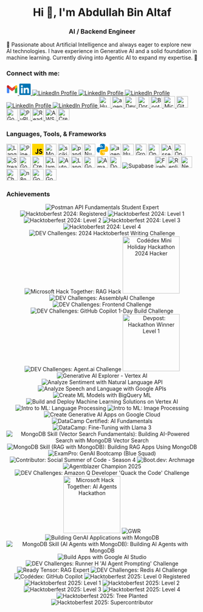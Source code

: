 <h1 align="center">Hi 👋, I'm Abdullah Bin Altaf</h1>
<h3 align="center">AI / Backend Engineer</h3>
<p>🚀 Passionate about Artificial Intelligence and always eager to explore new AI technologies. I have experience in Generative AI and a solid foundation in machine learning. Currently diving into Agentic AI to expand my expertise. 🚀</p>
<h3 align="left">Connect with me:</h3>
<a align="left" href="mailto:abdullahkoraal@gmail.com" target="_blank">
<img src="https://raw.githubusercontent.com/github/explore/refs/heads/main/topics/gmail/gmail.png" alt="LinkedIn Profile" height="30px" width="30px" title="Email">
</a>
<a align="left" href="https://www.linkedin.com/in/abdullah-k18/" target="_blank">
<img src="https://github.com/abdullah-k18/Github-Profile-README-Generator/blob/main/images/logo.png" alt="LinkedIn Profile" height="30px" width="30px" title="Linkedin">
</a>
<a align="left" href="https://www.youtube.com/@abdulla_k18" target="_blank">
<img src="https://cdn.iconscout.com/icon/free/png-256/free-youtube-logo-icon-download-in-svg-png-gif-file-formats--social-media-70-flat-icons-color-pack-logos-432560.png?f=webp&w=256" alt="LinkedIn Profile" height="30px" width="30px" title="YouTube">
</a>
<a align="left" href="https://discordapp.com/users/1250502704942284915" target="_blank">
<img src="https://avatars.githubusercontent.com/u/1965106?s=200&v=4" alt="LinkedIn Profile" height="30px" width="30px" title="Discord">
</a>
<a align="left" href="https://dev.to/abdullah-k18" target="_blank">
<img src="https://avatars.githubusercontent.com/u/13521919?s=200&v=4" alt="LinkedIn Profile" height="30px" width="30px" title="DEV Community">
</a>
<a align="left" href="https://hashnode.com/@abdullahk18" target="_blank">
<img src="https://avatars.githubusercontent.com/u/16342708?s=200&v=4" alt="LinkedIn Profile" height="30px" width="30px" title="Hashnode">
</a>
<a align="left" href="https://medium.com/@abdullahk18" target="_blank">
<img src="https://avatars.githubusercontent.com/u/923954?s=200&v=4" alt="LinkedIn Profile" height="30px" width="30px" title="Medium">
</a>
<a align="left" href="https://huggingface.co/abdullah-k18" target="_blank">
<img src="https://huggingface.co/datasets/huggingface/brand-assets/resolve/main/hf-logo.png" width="30px" height="30px" title="Hugging Face">
</a>
<a align="left" href="https://agent.ai/human/abdulla_k18" target="_blank">
<img src="https://agent.ai/agent.ai-gear/logomark.png" width="30px" height="30px" title="agent.ai">
</a>
<a align="left" href="https://devpost.com/abdullahkoraal" target="_blank">
<img src="https://www.clipartmax.com/png/middle/231-2318034_slack-devpost-devpost-logo.png" width="30px" height="30px" title="Devpost">
</a>
<a align="left" href="https://dorahacks.io/hacker/abdullah-k18" target="_blank">
<img src="https://cryptototem.com/wp-content/uploads/2023/06/DoraHacks-logo.jpg" width="30px" height="30px" title="DoraHacks">
</a>
<a align="left" href="https://www.boot.dev/u/abdullah-k18" target="_blank">
<img src="https://avatars.githubusercontent.com/u/72108331?s=200&v=4" width="30px" height="30px" title="Boot.dev">
</a>
<a align="left" href="https://learn.microsoft.com/en-us/users/abdullah-k18/" target="_blank">
<img src="https://avatars.githubusercontent.com/u/6154722?s=200&v=4" width="30px" height="30px" title="Microsoft Learn">
</a>
<a align="left" href="https://gitlab.com/abdullah-k18" target="_blank">
<img src="https://cdn4.iconfinder.com/data/icons/logos-and-brands/512/144_Gitlab_logo_logos-512.png" width="30px" height="30px" title="GitLab">
</a>
<a align="left" href="https://www.cloudskillsboost.google/public_profiles/af7812cf-2266-4107-85a0-194c2a5e1d59" target="_blank">
<img src="https://images.store.crowdstrike.com/9748z14dd5zg/7MGTtSyAi2Z29Dmiwkusu/30de0bcae755e11aebe7e87823feb9cb/Googlecloud_icon_square.png" width="30px" height="30px" title="Google Cloud Skills Boost">
</a>
<a align="left" href="https://pypi.org/user/abdullah-k18/" target="_blank">
<img src="https://upload.wikimedia.org/wikipedia/commons/thumb/0/04/PyPI-Logo-notext.svg/1200px-PyPI-Logo-notext.svg.png" width="30px" height="30px" title="PyPI">
</a>
<a align="left" href="https://app.readytensor.ai/users/abdullah-k18" target="_blank">
<img src="https://avatars.githubusercontent.com/u/104222293?s=200&v=4" width="30px" height="30px" title="Ready Tensor">
</a>
<a align="left" href="https://builder.aws.com/community/@abdullahk18" target="_blank">
<img src="https://builder.aws.com/builder-favicon.svg" width="30px" height="30px" title="AWS Builder Center">
</a>
<a align="left" href="https://www.credly.com/users/abdullah-k18" target="_blank">
<img src="https://cdn.jotfor.ms/image/r/aHR0cHM6Ly9maWxlcy5qb3Rmb3JtLmNvbS9qb3Rmb3JtYXBwcy96YXBpZXItaW50ZWdyYXRpb24tY3JlZGx5LWM0OTY0OWU1NzZjOTZlZDZmNGEzMTk2NzZiNzg5OGIwLnBuZw==/credly-.png?w=1200" width="30px" height="30px" title="Credly">
</a>
<h3 align="left">Languages, Tools, & Frameworks</h3>
<p><img src="https://registry.npmmirror.com/@lobehub/icons-static-png/latest/files/dark/langchain-color.png" width="30px" height="30px" title="LangChain">
  <img src="https://avatars.githubusercontent.com/u/54333248?s=200&v=4" width="30px" height="30px" title="Pinecone">
  <img src="https://github.com/abdullah-k18/Github-Profile-README-Generator/blob/main/images/javascript.svg" width="30px" height="30px" title="JavaScript">
  <img src="https://avatars.githubusercontent.com/u/45120?s=200&v=4" width="30px" height="30px" title="MongoDB">
  <img src="https://avatars.githubusercontent.com/u/365630?s=200&v=4" width="30px" height="30px" title="scikit-learn">
  <img src="https://avatars.githubusercontent.com/u/21206976?s=200&v=4" width="30px" height="30px" title="pandas">
  <img src="https://avatars.githubusercontent.com/u/288276?s=200&v=4" width="30px" height="30px" title="NumPy">
  <img src="https://github.com/abdullah-k18/Github-Profile-README-Generator/blob/main/images/python.svg" width="30px" height="30px" title="Python">
  <img src="https://agent.ai/agent.ai-gear/logomark.png" width="30px" height="30px" title="agent.ai">
  <img src="https://huggingface.co/datasets/huggingface/brand-assets/resolve/main/hf-logo.png" width="30px" height="30px" title="Hugging Face">
  <img src="https://avatars.githubusercontent.com/u/7464134?s=200&v=4" width="30px" height="30px" title="Groq Cloud">
  <img src="https://avatars.githubusercontent.com/u/14957082?s=200&v=4" width="30px" height="30px" title="OpenAI">
  <img src="https://avatars.githubusercontent.com/u/24515738?s=200&v=4" width="30px" height="30px" title="AssemblyAI">
  <img src="https://avatars.githubusercontent.com/u/139423088?s=200&v=4" width="30px" height="30px" title="OpenRouter"> 
  <img src="https://avatars.githubusercontent.com/u/45109972?s=200&v=4" width="30px" height="30px" title="Streamlit">
  <img src="https://avatars.githubusercontent.com/u/33467679?s=200&v=4" width="30px" height="30px" title="Google Colab">
  <img src="https://avatars.githubusercontent.com/u/170677839?s=200&v=4" width="30px" height="30px" title="CrewAI">
  <img src="https://avatars.githubusercontent.com/u/130722866?s=200&v=4" width="30px" height="30px" title="LlamaIndex">
  <img src="https://camo.githubusercontent.com/ef7d1a44f4abc5699119b28077235bbda84152fa2d74a4ea5abc7d1bccffdcbd/68747470733a2f2f6d6963726f736f66742e6769746875622e696f2f6175746f67656e2f302e322f696d672f61672e737667" width="30px" height="30px" title="AutoGen">
  <img src="https://avatars.githubusercontent.com/u/85702467?s=200&v=4" width="30px" height="30px" title="Langflow">
  <img src="https://upload.wikimedia.org/wikipedia/commons/thumb/0/05/Vertex_AI_Logo.svg/2048px-Vertex_AI_Logo.svg.png" width="30px" height="30px" title="Google Cloud Platform: Vertex AI">
  <img src="https://www.bluematador.com/hs-fs/hubfs/blog/new/How%20Many%20Packets%20per%20Second%20PPS%20in%20Amazon%20EC2/BM-EC2-post-icon.png?width=200&name=BM-EC2-post-icon.png" width="30px" height="30px" title="Amazon Web Services: EC2">
  <img src="https://avatars.githubusercontent.com/u/5429470?s=200&v=4" width="30px" height="30px" title="Docker">
  <img src="https://avatars.githubusercontent.com/u/54469796?s=200&v=4" height="30px" title="Supabase">
  <img src="https://avatars.githubusercontent.com/u/1335026?s=200&v=4" width="30px" height="30px" title="Firebase">
  <img src="https://avatars.githubusercontent.com/u/983194?s=200&v=4" width="30px" height="30px" title="Replit">
  <img src="https://camo.githubusercontent.com/c3635f27439ecdbf20e3cbf969c156f4040f10a0c8c836cf307d916dd8f806d4/68747470733a2f2f6173736574732e76657263656c2e636f6d2f696d6167652f75706c6f61642f76313636323133303535392f6e6578746a732f49636f6e5f6461726b5f6261636b67726f756e642e706e67" width="30px" height="30px" title="Next.js">
  <img src="https://avatars.githubusercontent.com/u/128686189?s=200&v=4" width="30px" height="30px" title="Chainlit">
  <img src="https://avatars.githubusercontent.com/u/45487711?s=48&v=4" width="30px" height="30px" title="n8n">
  <img src="https://brandlogos.net/wp-content/uploads/2025/03/gemini_icon-logo_brandlogos.net_bqzeu-300x300.png" width="30px" height="30px" title="Google Gemini">
  <img src="https://www.gstatic.com/aistudio/ai_studio_favicon_2_96x96.png" width="30px" height="30px" title="Google AI Studio">
</p>
<h3 align="left">Achievements</h3>
<p>
  <div align="center">
    <img src="https://cc.sj-cdn.net/instructor/3d8458f2k85sh-postman/course_series/3a5xz9m019od4/promo-image.1649784759.png" height="150px" title="Postman API Fundamentals Student Expert">
    <img src="https://assets.holopin.io/hf2024levels/level0-sloth-hello-0-0-0-0.webp" height="150px" title="Hacktoberfest 2024: Registered">
    <img src="https://assets.holopin.io/hf2024levels/level1-sloth-hello-tumbler-0-0-0.webp" height="150px" title="Hacktoberfest 2024: Level 1">
    <img src="https://assets.holopin.io/hf2024levels/level2-sloth-hello-tumbler-robe-0-0.webp" height="150px" title="Hacktoberfest 2024: Level 2">
    <img src="https://assets.holopin.io/hf2024levels/level3-sloth-hello-tumbler-robe-sparkle-0.webp" height="150px" title="Hacktoberfest 2024: Level 3">
    <img src="https://assets.holopin.io/hf2024levels/level4-sloth-hello-tumbler-robe-sparkle-moon.webp" height="150px" title="Hacktoberfest 2024: Level 4">
    <img src="https://media2.dev.to/dynamic/image/width=180,height=,fit=scale-down,gravity=auto,format=auto/https%3A%2F%2Fdev-to-uploads.s3.amazonaws.com%2Fuploads%2Fbadge%2Fbadge_image%2F349%2FHacktoberfest_Challenge-03.png" height="150px" title="DEV Challenges: 2024 Hacktoberfest Writing Challenge">
    <img src="https://images.credly.com/size/340x340/images/c8de44c7-9891-4bae-b3a7-a65ed1c28a2a/blob" height="150px" title="Microsoft Hack Together: RAG Hack">
    <img src="https://templates.images.credential.net/1734444452338981571626932552229.png" height="150px" width="150px" title="Codédex Mini Holiday Hackathon 2024 Hacker">
    <img src="https://media2.dev.to/dynamic/image/width=180,height=,fit=scale-down,gravity=auto,format=auto/https%3A%2F%2Fdev-to-uploads.s3.amazonaws.com%2Fuploads%2Fbadge%2Fbadge_image%2F351%2FAssemblyAI_Badges-04.png" height="150px" title="DEV Challenges: AssemblyAI Challenge">
    <img src="https://media2.dev.to/dynamic/image/width=180,height=,fit=scale-down,gravity=auto,format=auto/https%3A%2F%2Fdev-to-uploads.s3.amazonaws.com%2Fuploads%2Fbadge%2Fbadge_image%2F320%2FHeader_Draft-06.png" height="150px" title="DEV Challenges: Frontend Challenge">
    <img src="https://media2.dev.to/dynamic/image/width=180,height=,fit=scale-down,gravity=auto,format=auto/https%3A%2F%2Fdev-to-uploads.s3.amazonaws.com%2Fuploads%2Fbadge%2Fbadge_image%2F357%2FGitHub_Completion_Badge.png" height="150px" title="DEV Challenges: GitHub Copilot 1-Day Build Challenge">
    <img src="https://media2.dev.to/dynamic/image/width=180,height=,fit=scale-down,gravity=auto,format=auto/https%3A%2F%2Fdev-to-uploads.s3.amazonaws.com%2Fuploads%2Fbadge%2Fbadge_image%2F359%2FAgent.ai_Completion_Badge.png" height="150px" title="DEV Challenges: Agent.ai Challenge">
    <img src="https://d112y698adiu2z.cloudfront.net/photos/production/achievement_photos/000/930/137/datas/fe7da55a06691d0a0fa2fb2f32d9d352_medium_bronze.png" height="150px" width="150px" title="Devpost: Hackathon Winner Level 1">
    <img src="https://cdn.qwiklabs.com/Q3q8iU%2B3%2F5vrRb%2FHPgI86XIsGLdErHa3uLKJ%2Brxfs7Y%3D" height="150px" title="Generative AI Explorer - Vertex AI">
    <img src="https://cdn.qwiklabs.com/JOmYLpYKK1IZvJx%2FtSZh%2B5fTLcpu37J8lMm8v0qQm6Q%3D" height="150px" title="Analyze Sentiment with Natural Language API">
    <img src="https://cdn.qwiklabs.com/9l3ABNdsyhUC0bPIs6Vf1sAGsC4nb7UGe9GuP39%2FwKI%3D" height="150px" title="Analyze Speech and Language with Google APIs">
    <img src="https://cdn.qwiklabs.com/Wm106BMo1s08lU7N%2BBp7tWioQwpDFr1R60VxPqqF8r0%3D" height="150px" title="Create ML Models with BigQuery ML">
    <img src="https://cdn.qwiklabs.com/LLap1XFnTYXllIUjms9Kl6dVtMr%2FsiX2BTz1ElNuDHg%3D" height="150px" title="Build and Deploy Machine Learning Solutions on Vertex AI">
    <img src="https://cdn.qwiklabs.com/PMvEwj92V3P6rguG5fqCAhaQ9eK49tlm5CVMnyszVlg%3D" height="150px" title="Intro to ML: Language Processing">
    <img src="https://cdn.qwiklabs.com/A13uL5L4k9eJte78rdSAoCACA7eAemssidFBZbqoe0o%3D" height="150px" title="Intro to ML: Image Processing">
    <img src="https://cdn.qwiklabs.com/NZjkRzcCusZ61oE8mWpjEmZktZUXkmO%2F%2F19TokDAnsU%3D" height="150px" title="Create Generative AI Apps on Google Cloud">
    <img src="https://media.datacamp.com/legacy/Certification/Skill%20Verification/ai_fundamentals.png" height="150px" title="DataCamp Certified: AI Fundamentals">
    <img src="https://www.datacamp.com/statement-of-accomplishment/badge/course/5a875c2c9cb72d1a672d5ab781c9f4347fbf9605.png" height="150px" title="DataCamp: Fine-Tuning with Llama 3">
    <img src="https://images.credly.com/size/340x340/images/730e9c82-7869-4288-b580-9f8500a94465/blob" height="150px" title="MongoDB Skill (Vector Search Fundamentals): Building AI-Powered Search with MongoDB Vector Search">
    <img src="https://images.credly.com/size/340x340/images/2aff887d-ee1e-479f-b26f-dcb20d647bd6/blob" height="150px" title="MongoDB Skill (RAG with MongoDB): Building RAG Apps Using MongoDB">
    <img src="https://github.com/user-attachments/assets/d728dc6a-efa0-4097-bc7c-77bc77ba317e" height="150px" title="ExamPro: GenAI Bootcamp (Blue Squad)">
    <img src="https://github.com/user-attachments/assets/ef77e86c-b528-4926-bcad-8028de713206" height="150px" title="Contributor: Social Summer of Code - Season 4">
    <img src="https://storage.googleapis.com/qvault-webapp-dynamic-assets/course_assets/cCkeGw0.png" height="150px" title="Boot.dev: Archmage">
    <img src="https://trailhead.salesforce.com/assets/agentblazer/agentblazer-level-1-3afbb05a25116376d5021711bb6d1b3550296280f8d5cb3b69c1188cdcfe723b.png" height="150px" title="Agentblazer Champion 2025">
    <img src="https://media2.dev.to/dynamic/image/width=180,height=,fit=scale-down,gravity=auto,format=auto/https%3A%2F%2Fdev-to-uploads.s3.amazonaws.com%2Fuploads%2Fbadge%2Fbadge_image%2F376%2FAsset_6_2x.png" height="150px" title="DEV Challenges: Amazon Q Developer 'Quack the Code' Challenge">
    <img src="https://images.credly.com/size/110x110/images/648f7e43-0438-4607-a6cb-140a60d643d3/blob" height="150px" width="150px" title="Microsoft Hack Together: AI Agents Hackathon">
    <img src="https://github.com/user-attachments/assets/46504af4-40e3-43fa-84ef-5df45768b978" height="150px" title="GWR">
    <img src="https://images.credly.com/size/340x340/images/5bca6dc6-1e23-4f72-9368-dbc0cbf8b5cc/blob" height="150px" title="Building GenAI Applications with MongoDB">
    <img src="https://images.credly.com/size/340x340/images/252ed95c-8043-44f5-ae1f-6f5a6cf313c4/blob" height="150px" title="MongoDB Skill (AI Agents with MongoDB): Building AI Agents with MongoDB">
    <img src="https://ci3.googleusercontent.com/meips/ADKq_NaJ7Njj4ubJ7luZLdnBtH9guhMY8WqTT3bUeMaCXZQKMB0Rem3QE-2uuQCo03vBIkc4JVwh7wkRr8HEAH23OcCseOLoofm9sD8NUwZAlDqCPDO2tAEr-6aCpfv9OCTYbeN2E4NcfPki2BcZMzjxKUo0gQE=s0-d-e1-ft#https://dev-to-uploads.s3.amazonaws.com/uploads/badge/badge_image/381/DEV_Education_Badge.png" height="150px" title="Build Apps with Google AI Studio">
    <img src="https://media2.dev.to/dynamic/image/width=250,height=,fit=scale-down,gravity=auto,format=auto/https%3A%2F%2Fdev-to-uploads.s3.amazonaws.com%2Fuploads%2Fbadge%2Fbadge_image%2F384%2FRunner_H_Participant1.png" height="150px" title="DEV Challenges: Runner H 'AI Agent Prompting' Challenge">
    <img src="https://app.readytensor.ai/_next/image?url=%2Fimages%2Fbadges%2Frag_expert.png&w=128&q=75" height="150px" title="Ready Tensor: RAG Expert">
    <img src="https://ci3.googleusercontent.com/meips/ADKq_NZzi4o9xFN4bmbso9j8XLS0w3Ac0teh3BdLa6uLiToQpV8f6OJat2PjdtUJ75uB4hzJjp5xS5LXNfLftnh_ZClp7QZlOPGPy0Njdczii_IP0uEevNZ8p4xkilD6neaBWoicXxJERO8U=s0-d-e1-ft#https://dev-to-uploads.s3.amazonaws.com/uploads/badge/badge_image/391/Asset_91.png" height="150px" title="DEV Challenges: Redis AI Challenge">
    <img src="https://www.codedex.io/images/badges/goldenCourseBadges/github-copilot.png" height="150px" title="Codédex: GitHub Copilot">
    <img src="https://assets.holopin.io/hf2025levels/lvl0-astronaut.webp" height="150px" title="Hacktoberfest 2025: Level 0 Registered">
    <img src="https://assets.holopin.io/hf2025levels/lvl1-astronaut.webp" height="150px" title="Hacktoberfest 2025: Level 1">
    <img src="https://assets.holopin.io/hf2025levels/lvl2-astronaut.webp" height="150px" title="Hacktoberfest 2025: Level 2">
    <img src="https://assets.holopin.io/hf2025levels/lvl3-astronaut.webp" height="150px" title="Hacktoberfest 2025: Level 3">
    <img src="https://assets.holopin.io/hf2025levels/lvl4-astronaut.webp" height="150px" title="Hacktoberfest 2025: Level 4">
    <img src="https://assets.holopin.io/eyJidWNrZXQiOiJob2xvcGluLWFzc2V0cyIsImtleSI6ImFzc2V0cy9jbWY2NmlrajQwMDAwaWUwNG8xaGRsZGF1IiwiZWRpdHMiOnsicm90YXRlIjpudWxsfX0=" height="150px" title="Hacktoberfest 2025: Tree Planted">
    <img src="https://assets.holopin.io/hf2025levels/lvl5-astronaut.webp" height="150px" title="Hacktoberfest 2025: Supercontributor">
  <div/>

</p>
